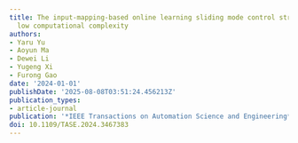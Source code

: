 ```yaml
---
title: The input-mapping-based online learning sliding mode control strategy with
  low computational complexity
authors:
- Yaru Yu
- Aoyun Ma
- Dewei Li
- Yugeng Xi
- Furong Gao
date: '2024-01-01'
publishDate: '2025-08-08T03:51:24.456213Z'
publication_types:
- article-journal
publication: '*IEEE Transactions on Automation Science and Engineering*'
doi: 10.1109/TASE.2024.3467383
---
```

